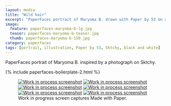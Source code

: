 ```yaml
---
layout: media
title: "Wild hair"
excerpt: "PaperFaces portrait of Maryoma B. drawn with Paper by 53 on an iPad."
image: 
  feature: paperfaces-maryoma-b-lg.jpg
  teaser: paperfaces-maryoma-b-teaser.jpg
  thumb: paperfaces-maryoma-b-150.jpg
category: paperfaces
tags: [portrait, illustration, Paper by 53, Sktchy, black and white]
---
```


PaperFaces portrait of Maryoma B. inspired by a photograph on Sktchy.

{% include paperfaces-boilerplate-2.html %}

<figure class="third">
  <a href="{{ site.url }}/images/paperfaces-maryoma-b-process-1-lg.jpg"><img src="{{ site.url }}/images/paperfaces-maryoma-b-process-1-600.jpg" alt="Work in process screenshot"></a>
  <a href="{{ site.url }}/images/paperfaces-maryoma-b-process-2-lg.jpg"><img src="{{ site.url }}/images/paperfaces-maryoma-b-process-2-600.jpg" alt="Work in process screenshot"></a>
  <a href="{{ site.url }}/images/paperfaces-maryoma-b-process-3-lg.jpg"><img src="{{ site.url }}/images/paperfaces-maryoma-b-process-3-600.jpg" alt="Work in process screenshot"></a>
  <a href="{{ site.url }}/images/paperfaces-maryoma-b-process-4-lg.jpg"><img src="{{ site.url }}/images/paperfaces-maryoma-b-process-4-600.jpg" alt="Work in process screenshot"></a>
  <a href="{{ site.url }}/images/paperfaces-maryoma-b-process-5-lg.jpg"><img src="{{ site.url }}/images/paperfaces-maryoma-b-process-5-600.jpg" alt="Work in process screenshot"></a>
  <a href="{{ site.url }}/images/paperfaces-maryoma-b-process-6-lg.jpg"><img src="{{ site.url }}/images/paperfaces-maryoma-b-process-6-600.jpg" alt="Work in process screenshot"></a>
  <figcaption>Work in progress screen captures Made with Paper.</figcaption>
</figure>